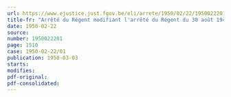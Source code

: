 ```yaml
---
url: https://www.ejustice.just.fgov.be/eli/arrete/1950/02/22/1950022201/justel
title-fr: "Arrêté du Régent modifiant l'arrêté du Régent du 30 août 1948 fixant le statut des spécialistes militaires, en vue d'en étendre l'application à la Force navale"
date: 1950-02-22
source:
number: 1950022201
page: 1510
case: 1950-02-22/01
publication: 1950-03-03
starts:
modifies:
pdf-original:
pdf-consolidated:
---
```


